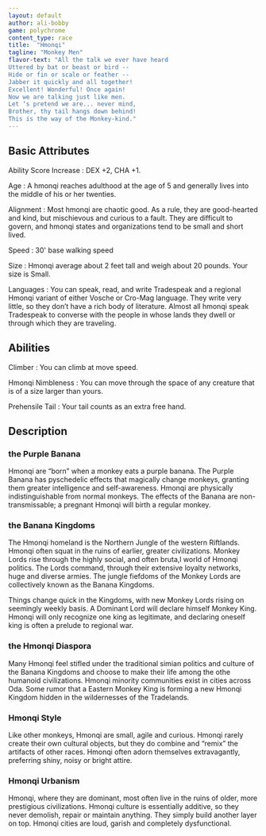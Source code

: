 ```yaml
---
layout: default
author: ali-bobby
game: polychrome
content_type: race
title:  "Hmonqi"
tagline: "Monkey Men"
flavor-text: "All the talk we ever have heard
Uttered by bat or beast or bird --
Hide or fin or scale or feather --
Jabber it quickly and all together!
Excellent! Wonderful! Once again!
Now we are talking just like men.
Let ‘s pretend we are... never mind,
Brother, thy tail hangs down behind!
This is the way of the Monkey-kind."
---
```


## Basic Attributes

Ability Score Increase
: DEX +2, CHA +1.

Age
: A hmonqi reaches adulthood at the age of 5 and generally lives into the middle of his or her twenties.

Alignment
: Most hmonqi are chaotic good. As a rule, they are good-hearted and kind, but mischievous and curious to a fault. They are difficult to govern, and hmonqi states and organizations tend to be small and short lived.

Speed
: 30' base walking speed

Size
: Hmonqi average about 2 feet tall and weigh about 20 pounds. Your size is Small.

Languages
: You can speak, read, and write Tradespeak and a regional Hmonqi variant of either Vosche or Cro-Mag language. They write very little, so they don’t have a rich body of literature. Almost all hmonqi speak Tradespeak to converse with the people in whose lands they dwell or through which they are traveling.


## Abilities

Climber
: You can climb at move speed.

Hmonqi Nimbleness
: You can move through the space of any creature that is of a size larger than yours.

Prehensile Tail
: Your tail counts as an extra free hand.


## Description

### the Purple Banana

Hmonqi are “born” when a monkey eats a purple banana. The Purple Banana has pyschedelic effects that magically change monkeys, granting them greater intelligence and self-awareness. Hmonqi are physically indistinguishable from normal monkeys. The effects of the Banana are non-transmissable; a pregnant Hmonqi will birth a regular monkey.

### the Banana Kingdoms

The Hmonqi homeland is the Northern Jungle of the western Riftlands. Hmonqi often squat in the ruins of earlier, greater civilizations. Monkey Lords rise through the highly social, and often bruta,l world of Hmonqi politics. The Lords command, through their extensive loyalty networks, huge and diverse armies. The jungle fiefdoms of the Monkey Lords are collectively known as the Banana Kingdoms.

Things change quick in the Kingdoms, with new Monkey Lords rising on seemingly weekly basis. A Dominant Lord will declare himself Monkey King. Hmonqi will only recognize one king as legitimate, and declaring oneself king is often a prelude to regional war.

### the Hmonqi Diaspora

Many Hmonqi feel stifled under the traditional simian politics and culture of the Banana Kingdoms and choose to make their life among the othe humanoid civilizations. Hmonqi minority communities exist in cities across Oda. Some rumor that a Eastern Monkey King is forming a new Hmonqi Kingdom hidden in the wildernesses of the Tradelands.

### Hmonqi Style

Like other monkeys, Hmonqi are small, agile and curious. Hmonqi rarely create their own cultural objects, but they do combine and “remix” the artifacts of other races. Hmonqi often adorn themselves extravagantly, preferring shiny, noisy or bright attire.

### Hmonqi Urbanism

Hmonqi, where they are dominant, most often live in the ruins of older, more prestigious civilizations. Hmonqi culture is essentially additive, so they never demolish, repair or maintain anything. They simply build another layer on top. Hmonqi cities are loud, garish and completely dysfunctional.